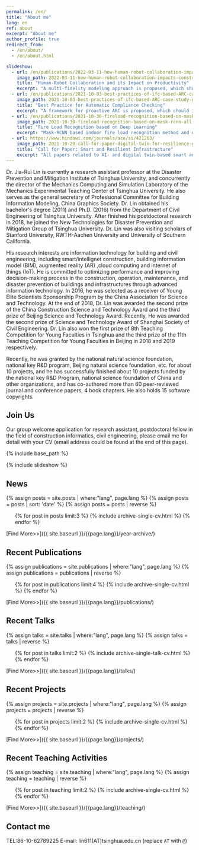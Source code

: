 ```yaml
---
permalink: /en/
title: "About me"
lang: en
ref: about
excerpt: "About me"
author_profile: true
redirect_from: 
  - /en/about/
  - /en/about.html

slideshow:
  - url: /en/publications/2022-03-11-how-human-robot-collaboration-impacts-construction-productivity
    image_path: 2022-03-11-how-human-robot-collaboration-impacts-construction-productivity-ga.jpg
    title: "Human-Robot Collaboration and its Impact on Productivity"
    excerpt: "A multi-fidelity modeling approach is proposed, which shows the complexity of HRC"
  - url: /en/publications/2021-10-03-best-practices-of-ifc-based-ARC-case-study
    image_path: 2021-10-03-best-practices-of-ifc-based-ARC-case-study-ga.jpg
    title: "Best Practice for Automatic Compliance Checking"
    excerpt: "A framework for proactive ARC is proposed, which chould interactively generate design suggestions based on ARC"
  - url: /en/publications/2021-10-30-fireload-recognition-based-on-mask-rcnn
    image_path: 2021-10-30-fireload-recognition-based-on-mask-rcnn-all.jpg
    title: "Fire Load Recognition based on Deep Learning"
    excerpt: "Mask-RCNN based indoor fire load recognition method and open dataset are developed"
  - url: https://www.hindawi.com/journals/ace/si/421263/
    image_path: 2021-10-20-call-for-paper-digital-twin-for-resilience-ga.jpg
    title: "Call for Paper: Smart and Resilient Infrastructure"
    excerpt: "All papers related to AI- and digital twin-based smart and resilient infrastructures are welcome, submission deadline is May 20, 2022"
---
```


Dr. Jia-Rui Lin is currently a research assistant professor at the Disaster Prevention and Mitigation Institute of Tsinghua University, and concurrently the director of the Mechanics Computing and Simulation Laboratory of the Mechanics Experimental Teaching Center of Tsinghua University. He also serves as the general secretary of Professional Committee for Building Information Modeling, China Graphics Society. Dr. Lin obtained his bachelor's degree (2011) and Ph.D. (2016) from the Department of Civil Engineering of Tsinghua University. After finished his postdoctoral research in 2018, he joined the New Technologies for Disaster Prevention and Mitigation Group of Tsinghua University. Dr. Lin was also visiting scholars of Stanford University, RWTH-Aachen University and University of Southern California.

His research interests are information technology for building and civil engineering, including smart/intellignet construction, building information model (BIM), augmented reality (AR) ,cloud computing and internet of things (IoT). He is committed to optimizing performance and improving decision-making process in the construction, operation, maintenance, and disaster prevention of buildings and infrastructures through advanced information technology. In 2016, he was selected as a receiver of Young Elite Scientists Sponsorship Program by the China Association for Science and Technology. At the end of 2018, Dr. Lin was awarded the second prize of the China Construction Science and Technology Award and the third prize of Beijing Science and Technology Award. Recently, He was awarded the second prize of Science and Technology Award of Shanghai Society of Civil Engineering. Dr. Lin also won the first prize of 8th Teaching Competition for Young Faculties in Tsinghua and the third prize of the 11th Teaching Competition for Young Faculties in Beijing in 2018 and 2019 respectively.

Recently, he was granted by the national natural science foundation, national key R&D program, Beijing natural science foundation, etc. for about 10 projects, and he has successfully finished about 10 projects funded by the national key R&D Program, national science foundation of China and other organizations, and has co-authored more than 60 peer-reviewed journal and conference papers, 4 book chapters. He also holds 15 software copyrights. 

## Join Us
Our group welcome application for research assistant, postdoctoral fellow in the field of construction informatics, civil engineering, please email me for detail with your CV (email address could be found at the end of this page).

{% include base_path %}

{% include slideshow %}

## News
{% assign posts = site.posts | where:"lang", page.lang %}
{% assign posts = posts | sort: 'date' %}
{% assign posts = posts | reverse %}
<ul>{% for post in posts limit:3 %}
  {% include archive-single-cv.html %}
{% endfor %}</ul>

[Find More>>]({{ site.baseurl }}/{{page.lang}}/year-archive/)
## Recent Publications
{% assign publications = site.publications | where:"lang", page.lang %}
{% assign publications = publications | reverse %}
<ul>{% for post in publications limit:4 %}
  {% include archive-single-cv.html %}
{% endfor %}</ul>

[Find More>>]({{ site.baseurl }}/{{page.lang}}/publications/)
## Recent Talks
{% assign talks = site.talks | where:"lang", page.lang %}
{% assign talks = talks | reverse %}
<ul>{% for post in talks limit:2 %}
  {% include archive-single-talk-cv.html %}
{% endfor %}</ul>

[Find More>>]({{ site.baseurl }}/{{page.lang}}/talks/)
## Recent Projects
{% assign projects = site.projects | where:"lang", page.lang %}
{% assign projects = projects | reverse %}
<ul>{% for post in projects limit:2 %}
  {% include archive-single-cv.html %}
{% endfor %}</ul>

[Find More>>]({{ site.baseurl }}/{{page.lang}}/projects/)
## Recent Teaching Activities
{% assign teaching = site.teaching | where:"lang", page.lang %}
{% assign teaching = teaching | reverse %}
<ul>{% for post in teaching limit:2 %}
  {% include archive-single-cv.html %}
{% endfor %}</ul>

[Find More>>]({{ site.baseurl }}/{{page.lang}}/teaching/)
## Contact me
TEL:86-10-62789225
E-mail: lin611(AT)tsinghua.edu.cn (replace `AT` with `@`)
